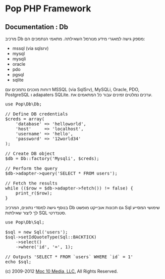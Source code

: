 Pop PHP Framework
=================

Documentation : Db
------------------

מרכיב Db מספק גישה למאגרי מידע מנורמל השאילתה. מתאמי הנתמכים הם:

* mssql (via sqlsrv)
* mysql
* mysqli
* oracle
* pdo
* pgsql
* sqlite

דוחות מוכנים נתמכים עם MSSQL (via SqlSrv), MySQLi, Oracle, PDO, PostgreSQL ו adapaters SQLite. ערכים נמלטים זמינים עבור כל המתאמים את.

<pre>
use Pop\Db\Db;

// Define DB credentials
$creds = array(
    'database' => 'helloworld',
    'host'     => 'localhost',
    'username' => 'hello',
    'password' => '12world34'
);

// Create DB object
$db = Db::factory('Mysqli', $creds);

// Perform the query
$db->adapter->query('SELECT * FROM users');

// Fetch the results
while (($row = $db->adapter->fetch()) != false) {
    print_r($row);
}
</pre>

בנוסף גישה למסדי נתונים, המרכיב Db גם תכונות אובייקט מופשט Sql שימושי המסייע לך ליצור שאילתות SQL סטנדרטי.

<pre>
use Pop\Db\Sql;

$sql = new Sql('users');
$sql->setIdQuoteType(Sql::BACKTICK)
    ->select()
    ->where('id', '=', 1);

// Outputs 'SELECT * FROM `users` WHERE `id` = 1'
echo $sql;
</pre>

(c) 2009-2012 [Moc 10 Media, LLC.](http://www.moc10media.com) All Rights Reserved.
